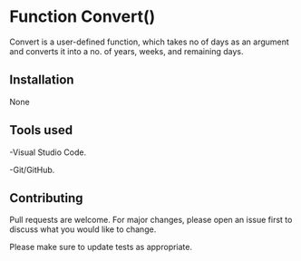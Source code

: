 # Function Convert()

Convert is a user-defined function, which takes no of days as an argument and converts it into a no. of years, weeks, and remaining days.

## Installation

None


## Tools used 
-Visual Studio Code.

-Git/GitHub.

## Contributing
Pull requests are welcome. For major changes, please open an issue first to discuss what you would like to change.

Please make sure to update tests as appropriate.
